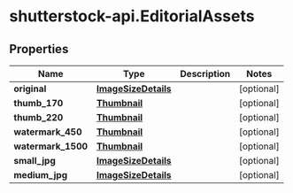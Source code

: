 # shutterstock-api.EditorialAssets

## Properties
Name | Type | Description | Notes
------------ | ------------- | ------------- | -------------
**original** | [**ImageSizeDetails**](ImageSizeDetails.md) |  | [optional] 
**thumb_170** | [**Thumbnail**](Thumbnail.md) |  | [optional] 
**thumb_220** | [**Thumbnail**](Thumbnail.md) |  | [optional] 
**watermark_450** | [**Thumbnail**](Thumbnail.md) |  | [optional] 
**watermark_1500** | [**Thumbnail**](Thumbnail.md) |  | [optional] 
**small_jpg** | [**ImageSizeDetails**](ImageSizeDetails.md) |  | [optional] 
**medium_jpg** | [**ImageSizeDetails**](ImageSizeDetails.md) |  | [optional] 


